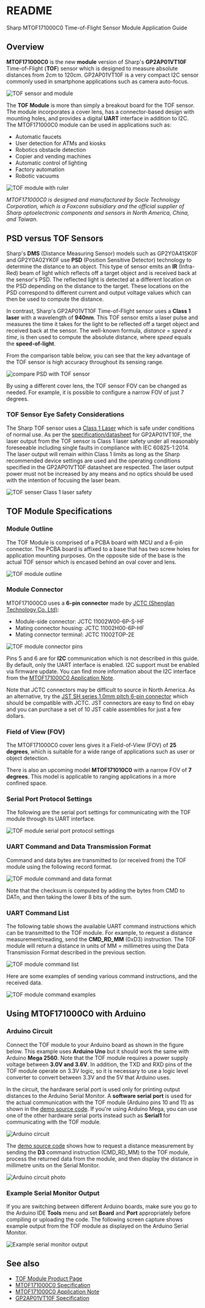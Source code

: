 # README
Sharp MTOF171000C0 Time-of-Flight Sensor Module Application Guide

## Overview
**MTOF171000C0** is the new **module** version of Sharp's **GP2AP01VT10F** Time-of-Flight (**TOF**) sensor which is designed to measure absolute distances from 2cm to 120cm. GP2AP01VT10F is a very compact I2C sensor commonly used in smartphone applications such as camera auto-focus.

![TOF sensor and module](https://github.com/sharpsensoruser/sharp-sensor-demos/blob/master/images/sharp_mtof171000c0_tofsensor.png)

The **TOF Module** is more than simply a breakout board for the TOF sensor. The module incorporates a cover lens, has a connector-based design with mounting holes, and provides a digital **UART** interface in addition to I2C. The MTOF171000C0 module can be used in applications such as:
* Automatic faucets
* User detection for ATMs and kiosks
* Robotics obstacle detection
* Copier and vending machines
* Automatic control of lighting
* Factory automation
* Robotic vacuums

![TOF module with ruler](https://github.com/sharpsensoruser/sharp-sensor-demos/blob/master/images/sharp_mtof171000c0_tofsensorb.png)

_MTOF171000C0 is designed and manufactured by Socle Technology Corporation, which is a Foxconn subsidiary and the official supplier of Sharp optoelectronic components and sensors in North America, China, and Taiwan_.

## PSD versus TOF Sensors

Sharp's **DMS** (Distance Measuring Sensor) models such as GP2Y0A41SK0F and GP2Y0A02YK0F use **PSD** (Position Sensitive Detector) technology to determine the distance to an object. This type of sensor emits an **IR** (Infra-Red) beam of light which reflects off a target object and is received back at the sensor's PSD. The reflected light is detected at a different location on the PSD depending on the distance to the target. These locations on the PSD correspond to different current and output voltage values which can then be used to compute the distance.

In contrast, Sharp's GP2AP01VT10F Time-of-Flight sensor uses a **Class 1 laser** with a wavelength of **940nm**. This TOF sensor emits a laser pulse and measures the time it takes for the light to be reflected off a target object and received back at the sensor. The well-known formula, _distance = speed x time_, is then used to compute the absolute distance, where _speed_ equals the **speed-of-light**.

From the comparison table below, you can see that the key advantage of the TOF sensor is high accuracy throughout its sensing range.

![compare PSD with TOF sensor](https://github.com/sharpsensoruser/sharp-sensor-demos/blob/master/images/sharp_mtof171000c0_comparepsd.png)

By using a different cover lens, the TOF sensor FOV can be changed as needed. For example, it is possible to configure a narrow FOV of just 7 degrees.

### TOF Sensor Eye Safety Considerations

The Sharp TOF sensor uses a [Class 1 Laser](https://en.wikipedia.org/wiki/Laser_safety#Class_1) which is safe under conditions of normal use. As per the [specification/datasheet](http://www.socle-tech.com.tw/doc/IC%20Channel%20Product/Sensors/TOF%20Sensor/GP2AP01VT10F_Specification(ED-17G005)_final_w_conf%20For%20normal.pdf) for GP2AP01VT10F, the laser output from the TOF sensor is Class 1 laser safety under all reasonably foreseeable including single faults in compliance with IEC 60825-1:2014. The laser output will remain within Class 1 limits as long as the Sharp recommended device settings are used and the operating conditions specified in the GP2AP01VT10F datasheet are respected. The laser output power must not be increased by any means and no optics should be used with the intention of focusing the laser beam.

![TOF senser Class 1 laser safety](https://github.com/sharpsensoruser/sharp-sensor-demos/blob/master/images/sharp_mtof171000c0_lasersafety.png)

## TOF Module Specifications

### Module Outline

The TOF Module is comprised of a PCBA board with MCU and a 6-pin connector. The PCBA board is affixed to a base that has two screw holes for application mounting purposes. On the opposite side of the base is the actual TOF sensor which is encased behind an oval cover and lens.

![TOF module outline](https://github.com/sharpsensoruser/sharp-sensor-demos/blob/master/images/sharp_mtof171000c0_outline.png)

### Module Connector

MTOF171000C0 uses a **6-pin connector** made by [JCTC (Shenglan Technology Co. Ltd)](http://www.jctc.com.cn/):

* Module-side connector: JCTC 11002W00-6P-S-HF
* Mating connector housing: JCTC 11002H00-6P-HF
* Mating connector terminal: JCTC 11002TOP-2E

![TOF module connector pins](https://github.com/sharpsensoruser/sharp-sensor-demos/blob/master/images/sharp_mtof171000c0_connectorpins.png)

Pins 5 and 6 are for **I2C** communication which is not described in this guide. By default, only the UART interface is enabled. I2C support must be enabled via firmware update. You can find more information about the I2C interface from the [MTOF171000C0 Application Note](http://www.socle-tech.com.tw/doc/IC%20Channel%20Product/ToF%20Module%20MTOF171000C0%20Application%20Notes.pdf).

Note that JCTC connectors may be difficult to source in North America. As an alternative, try the [JST SH series 1.0mm pitch 6-pin connector](http://www.jst-mfg.com/product/pdf/eng/eSH.pdf) which should be compatible with JCTC. JST connectors are easy to find on ebay and you can purchase a set of 10 JST cable assemblies for just a few dollars.

### Field of View (FOV)

The MTOF171000C0 cover lens gives it a Field-of-View (FOV) of **25 degrees**, which is suitable for a wide range of applications such as user or object detection. 

There is also an upcoming model **MTOF171010C0** with a narrow FOV of **7 degrees**. This model is applicable to ranging applications in a more confined space.

### Serial Port Protocol Settings

The following are the serial port settings for communicating with the TOF module through its UART interface.

![TOF module serial port protocol settings](https://github.com/sharpsensoruser/sharp-sensor-demos/blob/master/images/sharp_mtof171000c0_serialportsettings.png)

### UART Command and Data Transmission Format

Command and data bytes are transmitted to (or received from) the TOF module using the following record format.

![TOF module command and data format](https://github.com/sharpsensoruser/sharp-sensor-demos/blob/master/images/sharp_mtof171000c0_dataformat.png)

Note that the checksum is computed by adding the bytes from CMD to DATn, and then taking the lower 8 bits of the sum.

### UART Command List

The following table shows the available UART command instructions which can be transmitted to the TOF module. For example, to request a distance measurement/reading, send the **CMD_RD_MM** (0xD3) instruction. The TOF module will return a distance in units of MM = millimetres using the Data Transmission Format described in the previous section.

![TOF module command list](https://github.com/sharpsensoruser/sharp-sensor-demos/blob/master/images/sharp_mtof171000c0_commands.png)

Here are some examples of sending various command instructions, and the received data.

![TOF module command examples](https://github.com/sharpsensoruser/sharp-sensor-demos/blob/master/images/sharp_mtof171000c0_cmdexamples.png)

## Using MTOF171000C0 with Arduino

### Arduino Circuit

Connect the TOF module to your Arduino board as shown in the figure below. This example uses **Arduino Uno** but it should work the same with Arduino **Mega 2560**. Note that the TOF module requires a power supply voltage between **3.0V and 3.6V**. In addition, the TXD and RXD pins of the TOF module operate on 3.3V logic, so it is necessary to use a logic level converter to convert between 3.3V and the 5V that Arduino uses.

In the circuit, the hardware serial port is used only for printing output distances to the Arduino Serial Monitor. A **software serial port** is used for the actual communication with the TOF module (Arduino pins 10 and 11) as shown in the [demo source code](https://github.com/sharpsensoruser/sharp-sensor-demos/blob/master/sharp_mtof171000c0_demo/sharp_mtof171000c0_demo.ino). If you're using Arduino Mega, you can use one of the other hardware serial ports instead such as **Serial1** for communicating with the TOF module.

![Arduino circuit](https://github.com/sharpsensoruser/sharp-sensor-demos/blob/master/images/sharp_mtof171000c0_circuit.png)

The [demo source code](https://github.com/sharpsensoruser/sharp-sensor-demos/blob/master/sharp_mtof171000c0_demo/sharp_mtof171000c0_demo.ino) shows how to request a distance measurement by sending the **D3** command instruction (CMD_RD_MM) to the TOF module, process the returned data from the module, and then display the distance in millimetre units on the Serial Monitor.

![Arduino circuit photo](https://github.com/sharpsensoruser/sharp-sensor-demos/blob/master/images/sharp_mtof171000c0_circuitphoto.png)

### Example Serial Monitor Output

If you are switching between different Arduino boards, make sure you go to the Arduino IDE **Tools** menu and set **Board** and **Port** appropriately before compiling or uploading the code. The following screen capture shows example output from the TOF module as displayed on the Arduino Serial Monitor.

![Example serial monitor output](https://github.com/sharpsensoruser/sharp-sensor-demos/blob/master/images/sharp_mtof171000c0_monitor.png)

## See also
* [TOF Module Product Page](http://www.socle-tech.com.tw/Socle_ToF_Module%20.php)
* [MTOF171000C0 Specification](http://www.socle-tech.com.tw/doc/IC%20Channel%20Product/MTOF171000C0%20ToF%20module%20specification.pdf)
* [MTOF171000C0 Application Note](http://www.socle-tech.com.tw/doc/IC%20Channel%20Product/ToF%20Module%20MTOF171000C0%20Application%20Notes.pdf)
* [GP2AP01VT10F Specification](http://www.socle-tech.com.tw/doc/IC%20Channel%20Product/Sensors/TOF%20Sensor/GP2AP01VT10F_Specification(ED-17G005)_final_w_conf%20For%20normal.pdf)
